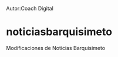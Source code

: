 Autor:Coach Digital

noticiasbarquisimeto
====================

Modificaciones de Noticias Barquisimeto
